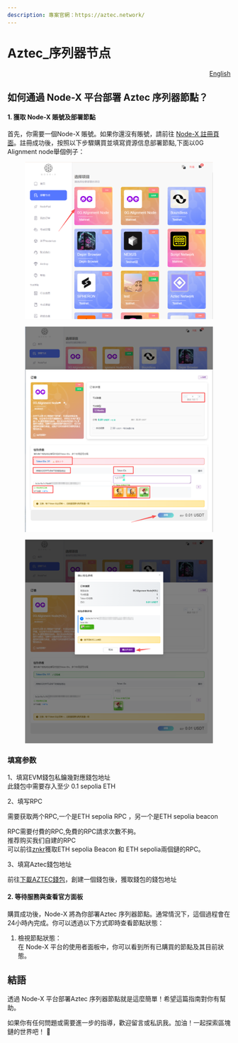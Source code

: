 ```yaml
---
description: 專案官網：https://aztec.network/
---
```


# Aztec\_序列器节点

<p align="right"><a href="https://docs.node-x.xyz/en/product-manual/one-click-deployment/aztec_sequencernode">English</a></p>

## 如何通過 Node-X 平台部署  Aztec 序列器節點？

#### 1. 獲取 Node-X 賬號及部署節點

首先，你需要一個Node-X 賬號。如果你還沒有賬號，請前往 [Node-X 註冊頁面](https://node-x.xyz/)。註冊成功後，按照以下步驟購買並填寫資源信息部署節點,下面以0G Alignment node舉個例子：

<figure><img src="../../.gitbook/assets/C1.png" alt="" width="563"><figcaption></figcaption></figure>

<figure><img src="../../.gitbook/assets/C2 (1).png" alt="" width="563"><figcaption></figcaption></figure>

<figure><img src="../../.gitbook/assets/C3 (1) (1) (1).png" alt="" width="563"><figcaption></figcaption></figure>

### 填寫参数

1、填寫EVM錢包私鑰幾對應錢包地址\
此錢包中需要存入至少 0.1 sepolia ETH

2、填写RPC

需要获取两个RPC,一个是ETH sepolia RPC ，另一个是ETH sepolia beacon

RPC需要付費的RPC,免費的RPC請求次數不夠。\
推荐购买我们自建的RPC\
可以前往[znkr](https://www.ankr.com/)獲取ETH sepolia Beacon 和 ETH sepolia兩個鏈的RPC。

3、填寫Aztec錢包地址

前往[下載AZTEC錢包](https://chromewebstore.google.com/detail/azguard-wallet/pliilpflcmabdiapdeihifihkbdfnbmn)，創建一個錢包後，獲取錢包的錢包地址

#### 2. 等待服務與查看官方面板

購買成功後，Node-X 將為你部署Aztec 序列器節點。通常情況下，這個過程會在24小時內完成。你可以透過以下方式即時查看節點狀態：

1. 檢視節點狀態：\
   在 Node-X 平台的使用者面板中，你可以看到所有已購買的節點及其目前狀態。

## **結語**

透過 Node-X 平台部署Aztec 序列器節點就是這麼簡單！希望這篇指南對你有幫助。

如果你有任何問題或需要進一步的指導，歡迎留言或私訊我。加油！一起探索區塊鏈的世界吧！ 🚀

